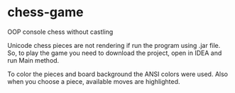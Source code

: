 # chess-game
OOP console chess without castling

Unicode chess pieces are not rendering if run the program using .jar file.
So, to play the game you need to download the project, open in IDEA and run Main method.

To color the pieces and board background the ANSI colors were used. Also when you choose a piece, available moves are highlighted.
